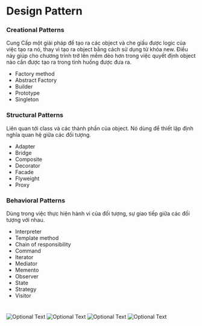 # Design Pattern
### Creational Patterns
Cung Cấp một giải pháp để tạo ra các object và che giấu được logic của việc tạo ra nó,
thay vì tạo ra object bằng cách sử dụng từ khóa new. Điều này giúp cho chương trình
trở lên mềm dẻo hơn trong việc quyết định object nào cần được tạo ra trong tình huống
được đưa ra.
- Factory method
- Abstract Factory
- Builder
- Prototype
- Singleton
### Structural Patterns
Liên quan tới class và các thành phần của object. Nó dùng để thiết lập định nghĩa
quan hệ giữa các đối tượng.
- Adapter
- Bridge
- Composite
- Decorator
- Facade
- Flyweight
- Proxy
### Behavioral Patterns
Dùng trong việc thực hiện hành vi của đối tượng, sự giao tiếp giữa các đối tượng với nhau.
- Interpreter
- Template method
- Chain of responsibility
- Command
- Iterator
- Mediator
- Memento
- Observer
- State
- Strategy
- Visitor
#
![Optional Text](../design-patterns/figure-1.png)
![Optional Text](../design-patterns/figure-2.png)
![Optional Text](../design-patterns/figure-3.png)
![Optional Text](../design-patterns/figure-4.png)
